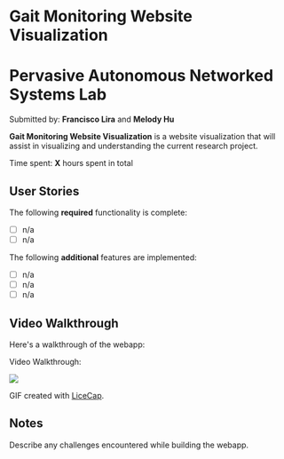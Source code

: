 # Gait Monitoring Website Visualization
# Pervasive Autonomous Networked Systems Lab
Submitted by: **Francisco Lira** and **Melody Hu**

**Gait Monitoring Website Visualization** is a website visualization that will assist in visualizing and understanding the current research project. 


Time spent: **X** hours spent in total

## User Stories

The following **required** functionality is complete:

* [ ] n/a
* [ ] n/a

The following **additional** features are implemented:

- [ ] n/a
- [ ] n/a
- [ ] n/a

## Video Walkthrough

Here's a walkthrough of the webapp:

Video Walkthrough:

![](Link)

GIF created with [LiceCap](http://www.cockos.com/licecap/).

## Notes

Describe any challenges encountered while building the webapp.

